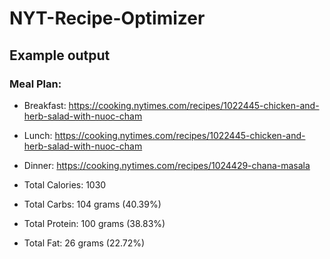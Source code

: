 # NYT-Recipe-Optimizer

## Example output

### Meal Plan:
* Breakfast: https://cooking.nytimes.com/recipes/1022445-chicken-and-herb-salad-with-nuoc-cham
* Lunch: https://cooking.nytimes.com/recipes/1022445-chicken-and-herb-salad-with-nuoc-cham
* Dinner: https://cooking.nytimes.com/recipes/1024429-chana-masala

* Total Calories: 1030
* Total Carbs: 104 grams (40.39%)
* Total Protein: 100 grams (38.83%)
* Total Fat: 26 grams (22.72%)
